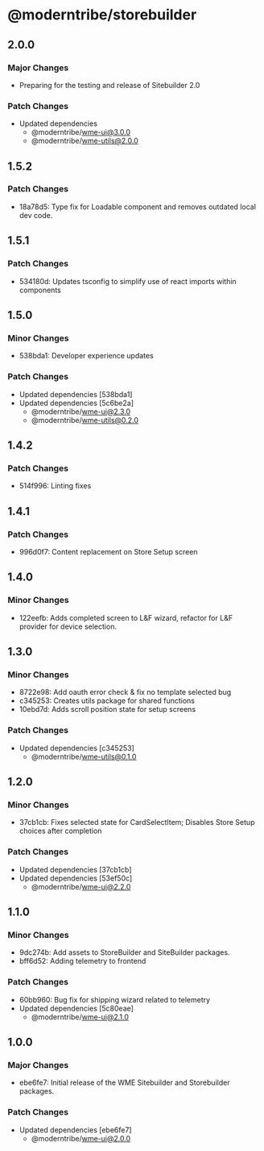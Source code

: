 # @moderntribe/storebuilder

## 2.0.0

### Major Changes

- Preparing for the testing and release of Sitebuilder 2.0

### Patch Changes

- Updated dependencies
  - @moderntribe/wme-ui@3.0.0
  - @moderntribe/wme-utils@2.0.0

## 1.5.2

### Patch Changes

- 18a78d5: Type fix for Loadable component and removes outdated local dev code.

## 1.5.1

### Patch Changes

- 534180d: Updates tsconfig to simplify use of react imports within components

## 1.5.0

### Minor Changes

- 538bda1: Developer experience updates

### Patch Changes

- Updated dependencies [538bda1]
- Updated dependencies [5c6be2a]
  - @moderntribe/wme-ui@2.3.0
  - @moderntribe/wme-utils@0.2.0

## 1.4.2

### Patch Changes

- 514f996: Linting fixes

## 1.4.1

### Patch Changes

- 996d0f7: Content replacement on Store Setup screen

## 1.4.0

### Minor Changes

- 122eefb: Adds completed screen to L&F wizard, refactor for L&F provider for device selection.

## 1.3.0

### Minor Changes

- 8722e98: Add oauth error check & fix no template selected bug
- c345253: Creates utils package for shared functions
- 10ebd7d: Adds scroll position state for setup screens

### Patch Changes

- Updated dependencies [c345253]
  - @moderntribe/wme-utils@0.1.0

## 1.2.0

### Minor Changes

- 37cb1cb: Fixes selected state for CardSelectItem; Disables Store Setup choices after completion

### Patch Changes

- Updated dependencies [37cb1cb]
- Updated dependencies [53ef50c]
  - @moderntribe/wme-ui@2.2.0

## 1.1.0

### Minor Changes

- 9dc274b: Add assets to StoreBuilder and SiteBuilder packages.
- bff6d52: Adding telemetry to frontend

### Patch Changes

- 60bb960: Bug fix for shipping wizard related to telemetry
- Updated dependencies [5c80eae]
  - @moderntribe/wme-ui@2.1.0

## 1.0.0

### Major Changes

- ebe6fe7: Initial release of the WME Sitebuilder and Storebuilder packages.

### Patch Changes

- Updated dependencies [ebe6fe7]
  - @moderntribe/wme-ui@2.0.0
